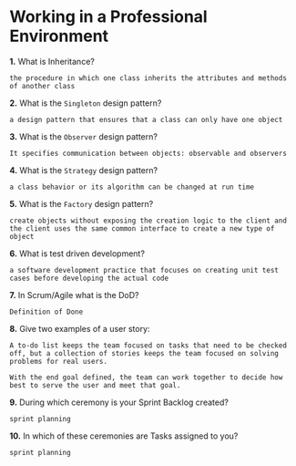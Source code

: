 # Working in a Professional Environment

**1.** What is Inheritance?
<!-- enter you answer in the space below -->
```
the procedure in which one class inherits the attributes and methods of another class
```
**2.** What is the `Singleton` design pattern?
<!-- enter you answer in the space below -->
```
a design pattern that ensures that a class can only have one object
```
**3.** What is the `Observer` design pattern?
<!-- enter you answer in the space below -->
```
It specifies communication between objects: observable and observers
```
**4.** What is the `Strategy` design pattern?
<!-- enter you answer in the space below -->
```
a class behavior or its algorithm can be changed at run time
```
**5.** What is the `Factory` design pattern?
<!-- enter you answer in the space below -->
```
create objects without exposing the creation logic to the client and the client uses the same common interface to create a new type of object
```
**6.** What is test driven development?
<!-- enter you answer in the space below -->
```
a software development practice that focuses on creating unit test cases before developing the actual code
```
**7.** In Scrum/Agile what is the DoD?
<!-- enter you answer in the space below -->
```
Definition of Done
```
**8.** Give two examples of a user story:
<!-- enter you answer in the space below -->
```
A to-do list keeps the team focused on tasks that need to be checked off, but a collection of stories keeps the team focused on solving problems for real users.

With the end goal defined, the team can work together to decide how best to serve the user and meet that goal.
```
**9.** During which ceremony is your Sprint Backlog created?
<!-- enter you answer in the space below -->
```
sprint planning
```
**10.** In which of these ceremonies are Tasks assigned to you?
<!-- enter you answer in the space below -->
```
sprint planning
```